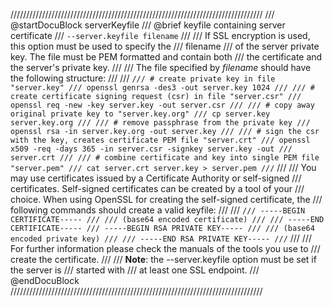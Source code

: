 ////////////////////////////////////////////////////////////////////////////////
/// @startDocuBlock serverKeyfile
/// @brief keyfile containing server certificate
/// `--server.keyfile filename`
///
/// If SSL encryption is used, this option must be used to specify the
/// filename
/// of the server private key. The file must be PEM formatted and contain both
/// the certificate and the server's private key.
///
/// The file specified by *filename* should have the following structure:
///
/// ```
/// # create private key in file "server.key"
/// openssl genrsa -des3 -out server.key 1024
///
/// # create certificate signing request (csr) in file "server.csr"
/// openssl req -new -key server.key -out server.csr
///
/// # copy away original private key to "server.key.org"
/// cp server.key server.key.org
///
/// # remove passphrase from the private key
/// openssl rsa -in server.key.org -out server.key
///
/// # sign the csr with the key, creates certificate PEM file "server.crt"
/// openssl x509 -req -days 365 -in server.csr -signkey server.key -out
/// server.crt
///
/// # combine certificate and key into single PEM file "server.pem"
/// cat server.crt server.key > server.pem
/// ```
///
/// You may use certificates issued by a Certificate Authority or self-signed
/// certificates. Self-signed certificates can be created by a tool of your
/// choice. When using OpenSSL for creating the self-signed certificate, the
/// following commands should create a valid keyfile:
///
/// ```
/// -----BEGIN CERTIFICATE-----
///
/// (base64 encoded certificate)
///
/// -----END CERTIFICATE-----
/// -----BEGIN RSA PRIVATE KEY-----
///
/// (base64 encoded private key)
///
/// -----END RSA PRIVATE KEY-----
/// ```
///
/// For further information please check the manuals of the tools you use to
/// create the certificate.
///
/// **Note**: the \-\-server.keyfile option must be set if the server is
/// started with
/// at least one SSL endpoint.
/// @endDocuBlock
////////////////////////////////////////////////////////////////////////////////
